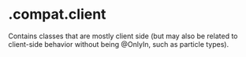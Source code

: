 # .compat.client

Contains classes that are mostly client side
(but may also be related to client-side behavior without being @OnlyIn, such as particle types).